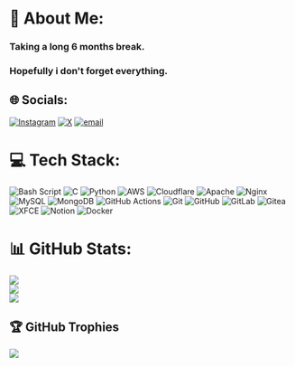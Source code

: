 # 💫 About Me:
### Taking a long 6 months break.
### Hopefully i don't forget everything.


## 🌐 Socials:
[![Instagram](https://img.shields.io/badge/Instagram-%23E4405F.svg?logo=Instagram&logoColor=white)](https://instagram.com/om.prabhat_) [![X](https://img.shields.io/badge/X-black.svg?logo=X&logoColor=white)](https://x.com/0x5h4d0w_) [![email](https://img.shields.io/badge/Email-D14836?logo=gmail&logoColor=white)](mailto:shadow@0x5.in) 

# 💻 Tech Stack:
![Bash Script](https://img.shields.io/badge/bash_script-%23121011.svg?style=plastic&logo=gnu-bash&logoColor=white) ![C](https://img.shields.io/badge/c-%2300599C.svg?style=plastic&logo=c&logoColor=white) ![Python](https://img.shields.io/badge/python-3670A0?style=plastic&logo=python&logoColor=ffdd54) ![AWS](https://img.shields.io/badge/AWS-%23FF9900.svg?style=plastic&logo=amazon-aws&logoColor=white) ![Cloudflare](https://img.shields.io/badge/Cloudflare-F38020?style=plastic&logo=Cloudflare&logoColor=white) ![Apache](https://img.shields.io/badge/apache-%23D42029.svg?style=plastic&logo=apache&logoColor=white) ![Nginx](https://img.shields.io/badge/nginx-%23009639.svg?style=plastic&logo=nginx&logoColor=white) ![MySQL](https://img.shields.io/badge/mysql-4479A1.svg?style=plastic&logo=mysql&logoColor=white) ![MongoDB](https://img.shields.io/badge/MongoDB-%234ea94b.svg?style=plastic&logo=mongodb&logoColor=white) ![GitHub Actions](https://img.shields.io/badge/github%20actions-%232671E5.svg?style=plastic&logo=githubactions&logoColor=white) ![Git](https://img.shields.io/badge/git-%23F05033.svg?style=plastic&logo=git&logoColor=white) ![GitHub](https://img.shields.io/badge/github-%23121011.svg?style=plastic&logo=github&logoColor=white) ![GitLab](https://img.shields.io/badge/gitlab-%23181717.svg?style=plastic&logo=gitlab&logoColor=white) ![Gitea](https://img.shields.io/badge/Gitea-34495E?style=plastic&logo=gitea&logoColor=5D9425) ![XFCE](https://img.shields.io/badge/XFCE-%232284F2.svg?style=plastic&logo=xfce&logoColor=white) ![Notion](https://img.shields.io/badge/Notion-%23000000.svg?style=plastic&logo=notion&logoColor=white) ![Docker](https://img.shields.io/badge/docker-%230db7ed.svg?style=plastic&logo=docker&logoColor=white)
# 📊 GitHub Stats:
![](https://github-readme-stats.vercel.app/api?username=om-prabhat&theme=dark&hide_border=false&include_all_commits=true&count_private=false)<br/>
![](https://nirzak-streak-stats.vercel.app/?user=om-prabhat&theme=dark&hide_border=false)<br/>
![](https://github-readme-stats.vercel.app/api/top-langs/?username=om-prabhat&theme=dark&hide_border=false&include_all_commits=true&count_private=false&layout=compact)

## 🏆 GitHub Trophies
![](https://github-profile-trophy.vercel.app/?username=om-prabhat&theme=dracula&no-frame=false&no-bg=true&margin-w=4)

<!-- Proudly created with GPRM ( https://gprm.itsvg.in ) -->

